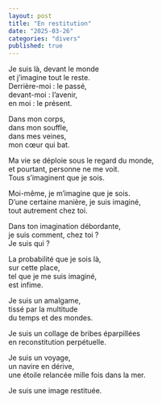 ```yaml
---
layout: post
title: "En restitution"
date: "2025-03-26"
categories: "divers"
published: true
---
```


Je suis là, devant le monde  
et j’imagine tout le reste.  
Derrière-moi : le passé,  
devant-moi : l’avenir,  
en moi : le présent.  

Dans mon corps,  
dans mon souffle,  
dans mes veines,  
mon cœur qui bat.  

Ma vie se déploie sous le regard du monde,  
et pourtant, personne ne me voit.  
Tous s’imaginent que je sois.  

Moi-même, je m’imagine que je sois.  
D’une certaine manière, je suis imaginé,  
tout autrement chez toi.  

Dans ton imagination débordante,  
je suis comment, chez toi ?  
Je suis qui ?  

La probabilité que je sois là,  
sur cette place,  
tel que je me suis imaginé,  
est infime.  

Je suis un amalgame,  
tissé par la multitude  
du temps et des mondes.  

Je suis un collage de bribes éparpillées  
en reconstitution perpétuelle.  

Je suis un voyage,  
un navire en dérive,  
une étoile relancée mille fois dans la mer.  

Je suis une image restituée.

